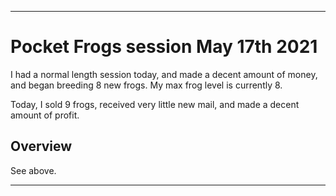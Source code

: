 
***

# Pocket Frogs session May 17th 2021

I had a normal length session today, and made a decent amount of money, and began breeding 8 new frogs. My max frog level is currently 8.

Today, I sold 9 frogs, received very little new mail, and made a decent amount of profit.

## Overview

See above.

***
